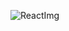 ![ReactImg](https://user-images.githubusercontent.com/83254656/165016890-3191ea7d-5db1-4906-aab8-7feda85fa7de.png)
